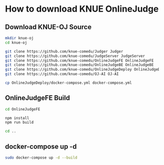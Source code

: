 # How to download KNUE OnlineJudge 

## Download KNUE-OJ Source 

```bash
mkdir knue-oj
cd knue-oj

git clone https://github.com/knue-comedu/Judger Judger
git clone https://github.com/knue-comedu/JudgeServer JudgeServer
git clone https://github.com/knue-comedu/OnlineJudgeFE OnlineJudgeFE
git clone https://github.com/knue-comedu/OnlineJudgeBE OnlineJudgeBE
git clone https://github.com/knue-comedu/OnlineJudgeDeploy OnlineJudgeDeploy
git clone https://github.com/knue-comedu/OJ-AI OJ-AI

cp OnlineJudgeDeploy/docker-compose.yml docker-compose.yml
```

## OnlineJudgeFE Build

```bash
cd OnlineJudgeFE

npm install
npm run build

cd ..
```

## docker-compose up -d

```bash
sudo docker-compose up -d --build
```